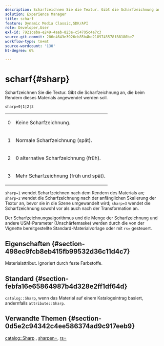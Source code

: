 ```yaml
---
description: Scharfzeichnen Sie die Textur. Gibt die Scharfzeichnung an, die beim Rendern dieses Materials angewendet werden soll.
solution: Experience Manager
title: scharf
feature: Dynamic Media Classic,SDK/API
role: Developer,User
exl-id: 7921ceba-e249-4aab-823e-c54705c4a7c3
source-git-commit: 206e4643e3926cb85b4be2189743578f88180be7
workflow-type: tm+mt
source-wordcount: '130'
ht-degree: 6%

---
```


# scharf{#sharp}

Scharfzeichnen Sie die Textur. Gibt die Scharfzeichnung an, die beim Rendern dieses Materials angewendet werden soll.

`sharp=0|1|2|3`

<table id="simpletable_04B4EAA7CE7D4ED48A61A50CD001388F"> 
 <tr class="strow"> 
  <td class="stentry"> <p>0 </p> </td> 
  <td class="stentry"> <p>Keine Scharfzeichnung. </p> </td> 
 </tr> 
 <tr class="strow"> 
  <td class="stentry"> <p>1 </p> </td> 
  <td class="stentry"> <p>Normale Scharfzeichnung (spät). </p> </td> 
 </tr> 
 <tr class="strow"> 
  <td class="stentry"> <p>2 </p> </td> 
  <td class="stentry"> <p>0 alternative Scharfzeichnung (früh). </p> </td> 
 </tr> 
 <tr class="strow"> 
  <td class="stentry"> <p>3 </p> </td> 
  <td class="stentry"> <p>Mehr Scharfzeichnung (früh und spät). </p> </td> 
 </tr> 
</table>

`sharp=1` wendet Scharfzeichnen nach dem Rendern des Materials an;  `sharp=2` wendet die Scharfzeichnung nach der anfänglichen Skalierung der Textur an, bevor sie in die Szene umgewandelt wird;  `sharp=3` wendet die Scharfzeichnung sowohl vor als auch nach der Transformation an.

Der Scharfzeichnungsalgorithmus und die Menge der Scharfzeichnung und andere USM-Parameter (Unschärfemaske) werden durch die von der Vignette bereitgestellte Standard-Materialvorlage oder mit `rs=` gesteuert.

## Eigenschaften {#section-498ec9fcb8eb415fb99532d36c11d4c7}

Materialattribut. Ignoriert durch feste Farbstoffe.

## Standard {#section-febfa16e65864987b4d328e2ff1df64d}

`catalog::Sharp`, wenn das Material auf einem Katalogeintrag basiert, andernfalls  `attribute::Sharp`.

## Verwandte Themen {#section-0d5e2c94342c4ee586374ad9c917eeb9}

[catalog::Sharp](../../../../../ir-api/material-cat/image-rendering-api-ref/c-ir-material-catalog/c-ir-material-data-reference/r-ir-sharp-dataref.md#reference-f79a14bd52474dfd8495115d398a30d0) ,  [sharpen=](../../../../../ir-api/http-protocol/image-rendering-api-ref/c-ir-http-protocol-ref/c-ir-http-protocol-command-reference/r-ir-http-sharpen.md#reference-13034d22d176483cb99ccafc2a4f6a6e),  [rs=](../../../../../ir-api/http-protocol/image-rendering-api-ref/c-ir-http-protocol-ref/c-ir-http-protocol-command-reference/r-ir-rs.md#reference-d20cefaaa6cd4f449d1591c87959b4cf)
